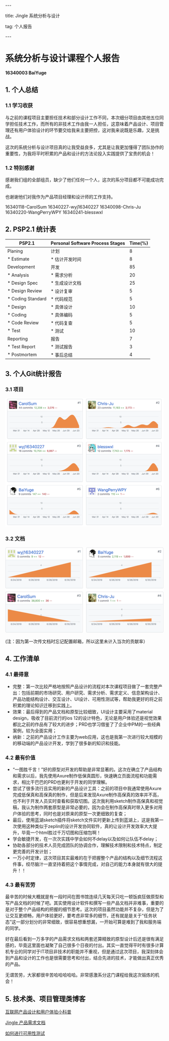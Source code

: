 \---

title: Jingle 系统分析与设计

tag: 个人报告

\---



# 系统分析与设计课程个人报告

**16340003 BaiYuge**



## 1. 个人总结

### 1.1 学习收获

与之前的课程项目主要担任技术和部分设计工作不同，本次细分项目由其他五位同学担任技术工作，而所有的非技术工作由我一人担任，这意味着产品设计、项目管理还有用户体验设计的环节要交给我来主要把控，这对我来说既是乐趣，又是挑战。

这次的系统分析与设计项目真的让我受益良多，尤其是让我更加懂得了团队协作的重要性，为我将平时积累的产品和设计的方法论投入实践提供了宝贵的机会！



### 1.2 特别感谢

感谢我们组的全部组员，缺少了他们任何一个人，这次的系分项目都不可能成功完成。

也谢谢他们对我作为产品项目经理和设计师的工作支持。

16340118-CarolSum
16340227-wyj16340227
16340098-Chris-Ju
16340220-WangPerryWPY
16340241-blesswxl





## 2. PSP2.1 统计表

| PSP2.1            | Personal Software Process Stages | Time(%) |
| ----------------- | -------------------------------- | ------- |
| Planing           | 计划                             | 8       |
| * Estimate        | * 估计开发时间                   | 8       |
| Development       | 开发                             | 85      |
| * Analysis        | * 需求分析                       | 20      |
| * Design Spec     | * 生成设计文档                   | 25      |
| * Design Review   | * 设计复审                       | 5       |
| * Coding Standard | * 代码规范                       | 5       |
| * Design          | * 具体设计                       | 10      |
| * Coding          | * 具体编码                       | 5       |
| * Code Review     | * 代码复查                       | 5       |
| * Test            | * 测试                           | 10      |
| Reporting         | 报告                             | 7       |
| * Test Report     | * 测试报告                       | 3       |
| * Postmortem      | * 事后总结                       | 4       |







## 3. 个人Git统计报告

### 3.1 项目

![](./images/xiangmu_contribute.png)



### 3.2 文档

![](./images/wendang_contribute.png)

(注：因为第一次传文档时忘记配置邮箱，所以这里未计入当次的贡献率）



## 4. 工作清单

### 4.1 最得意

* 完整：第一次比较严格地按照产品设计的流程对本次课程项目做了一套完整产出：包括前期的市场研究、用户研究、需求分析、需求定义、信息架构设计、产品功能结构设计、交互设计、UI设计、可用性测试等，帮助我更好的将之前积累的理论知识迁移到实践上。
* 效果：最后得到的产品文档和原型比较细致，UI设计主要采用了material design，吸收了目前流行的ios 12的设计特色，无论是用户体验还是视觉效果都比之前的作品有了较大的进步；PRD也学习借鉴了了企业中PM的一些经典案例，较为全面实用；
* 纳新：之前的产品设计工作主要为web应用，这也是我第一次进行较大规模的的移动端的产品设计开发，学到了很多新的知识和技能。



### 4.2 最有价值

* “一图胜千言！”好的原型对开发的帮助是非常显著的。这次在确立了产品结构和需求以后，我先使用Axure制作低保真圆形，快速确立页面流程和功能需求，相比干巴巴的PRD也更利于开发的同学理解。
* 尝试了很多流行且实用的新的产品设计工具：之前的项目中我通常使用Axure完成低保真和高保真的制作，但是后来发现Axure制作高保真的效率并不高，也不利于开发人员实时查看和获取切图。这次我利用sketch制作高保真和视觉稿，我认为制作两套原型是非常必要的，因为会在制作高保真时带入更多对用户体验的思考，同时也是对原来的原型一次更细致的复查；
* 最后，使用蓝湖sketch插件将sketch文件实时更新上传到蓝湖上，这是我第一次使用这种类似于zeplin的设计开发协同软件，真的让设计开发效率大大提升，毕竟一个html胜过千万切图和压缩包啊！
* 学会敏捷开发，在一次次实践中学会如何不delay以及如何让队伍不delay；
* 协助各部分的技术人员完成团队的协调合作，理解技术限制和技术特点，制定更完善的开发计划；
* 一万小时定律，这次项目其实最难的在于把握整个产品的结构以及细节流程这件事，绞尽脑汁一直坚持着把这个事情完成，对自己的能力本身就有很大的提升！！



### 4.3 最有苦劳

最辛苦的时候大概就是有一段时间在图书馆连续几天每天只吃一顿饭疯狂做原型和写产品文档的时候了吧。其实使用设计软件和撰写一些产品文档并非难事，重要的是对于整个产品结构的把握的细节思考。这次的项目虽然功能并不复杂，但是为了让交互更顺畅，用户体验更好，要考虑非常多的细节，还有就是是关于“任务状态”这一部分划分的非常细致，很容易想重想漏，一开始可算是难到了我和服务端的同学。

好在最后看到一万多字的产品需求文档和两套还算精致的原型设计后还是很有满足感的，毕竟这里面也凝聚了自己很多个日夜的付出。其实一直觉得平时有很多计算机专业的同学对于IT项目非技术的职能并不重视，但是通过这次项目，我深刻体会到产品和设计的工作也是很需要思考和付出，结合先进的技术，才能做出真正优秀的产品。

无谓苦劳，大家都很辛苦哈哈哈哈哈。非常感激系分这门课程给我这次锻炼的机会！





## 5. 技术类、项目管理类博客

[互联网产品设计和用户体验小科普 ](https://github.com/systemanalyse/blog/blob/master/source/_posts/TechReport16340003BaiYuge.md)

[Jingle 产品需求文档](https://github.com/systemanalyse/blog/blob/master/source/_posts/Jingle%E4%BA%A7%E5%93%81%E9%9C%80%E6%B1%82%E6%96%87%E6%A1%A3.md)

[如何进行可用性测试](<https://github.com/systemanalyse/blog/blob/master/source/_posts/TechReport2_16340003BaiYuge.md>)

